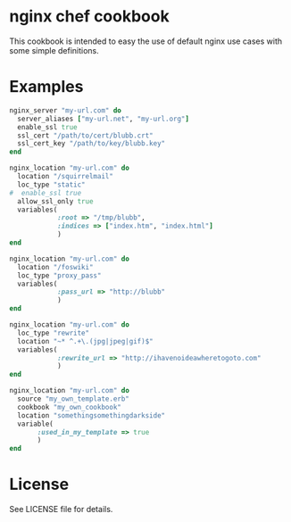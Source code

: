 nginx chef cookbook
===================

This cookbook is intended to easy the use of default nginx use cases with some simple definitions.

Examples
========

```ruby
nginx_server "my-url.com" do
  server_aliases ["my-url.net", "my-url.org"]
  enable_ssl true
  ssl_cert "/path/to/cert/blubb.crt"
  ssl_cert_key "/path/to/key/blubb.key"
end

nginx_location "my-url.com" do
  location "/squirrelmail"
  loc_type "static"
#  enable_ssl true
  allow_ssl_only true
  variables(
            :root => "/tmp/blubb",
            :indices => ["index.htm", "index.html"]
            )
end

nginx_location "my-url.com" do
  location "/foswiki"
  loc_type "proxy_pass"
  variables(
            :pass_url => "http://blubb"
            )
end

nginx_location "my-url.com" do
  loc_type "rewrite"
  location "~* ^.+\.(jpg|jpeg|gif)$"
  variables(
            :rewrite_url => "http://ihavenoideawheretogoto.com"
            )
end

nginx_location "my-url.com" do
  source "my_own_template.erb"
  cookbook "my_own_cookbook"
  location "somethingsomethingdarkside"
  variable(
	   :used_in_my_template => true
	   )
end
```

License
=======

See LICENSE file for details.